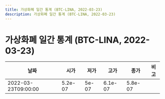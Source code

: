 ```yaml
---
title: 가상화폐 일간 통계 (BTC-LINA, 2022-03-23)
description: 가상화폐 일간 통계 (BTC-LINA, 2022-03-23)
---
```


가상화폐 일간 통계 (BTC-LINA, 2022-03-23)
===

|날짜|시가|저가|고가|종가|비고|
|--|--|--|--|--|--|
|2022-03-23T09:00:00|5.2e-07|5e-07|6.1e-07|5.8e-07|    |
